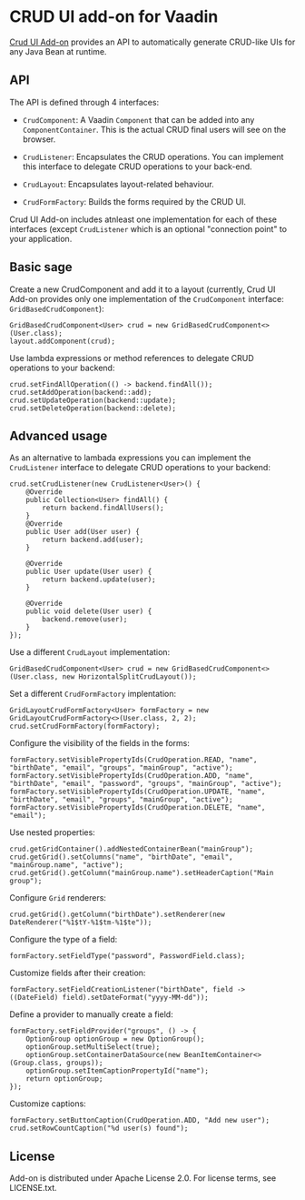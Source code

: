 # CRUD UI add-on for Vaadin

[Crud UI Add-on](https://vaadin.com/directory#!addon/crud-ui-add-on) provides an API to automatically generate CRUD-like UIs for any Java Bean at runtime.


## API

The API is defined through 4 interfaces:

* `CrudComponent`: A Vaadin `Component` that can be added into any `ComponentContainer`. This is the actual CRUD final users will see on the browser.

* `CrudListener`: Encapsulates the CRUD operations. You can implement this interface to delegate CRUD operations to your back-end.

* `CrudLayout`: Encapsulates layout-related behaviour.

* `CrudFormFactory`: Builds the forms required by the CRUD UI.

Crud UI Add-on includes atnleast one implementation for each of these interfaces (except `CrudListener` which is an optional "connection point" to your application.


## Basic sage

Create a new CrudComponent and add it to a layout (currently, Crud UI Add-on provides only one implementation of the `CrudComponent` interface: `GridBasedCrudComponent`):

```
GridBasedCrudComponent<User> crud = new GridBasedCrudComponent<>(User.class);
layout.addComponent(crud);
```
Use lambda expressions or method references to delegate CRUD operations to your backend:

```
crud.setFindAllOperation(() -> backend.findAll());
crud.setAddOperation(backend::add);
crud.setUpdateOperation(backend::update);
crud.setDeleteOperation(backend::delete);
```

## Advanced usage

As an alternative to lambada expressions you can implement the `CrudListener` interface to delegate CRUD operations to your backend:

```
crud.setCrudListener(new CrudListener<User>() {
    @Override
    public Collection<User> findAll() {
        return backend.findAllUsers();
    }
    @Override
    public User add(User user) {
        return backend.add(user);
    }

    @Override
    public User update(User user) {
        return backend.update(user);
    }

    @Override
    public void delete(User user) {
        backend.remove(user);
    }
});
```

Use a different `CrudLayout` implementation:

```
GridBasedCrudComponent<User> crud = new GridBasedCrudComponent<>(User.class, new HorizontalSplitCrudLayout());
```

Set a different `CrudFormFactory` implentation:

```
GridLayoutCrudFormFactory<User> formFactory = new GridLayoutCrudFormFactory<>(User.class, 2, 2);
crud.setCrudFormFactory(formFactory);
```

Configure the visibility of the fields in the forms:

```
formFactory.setVisiblePropertyIds(CrudOperation.READ, "name", "birthDate", "email", "groups", "mainGroup", "active");
formFactory.setVisiblePropertyIds(CrudOperation.ADD, "name", "birthDate", "email", "password", "groups", "mainGroup", "active");
formFactory.setVisiblePropertyIds(CrudOperation.UPDATE, "name", "birthDate", "email", "groups", "mainGroup", "active");
formFactory.setVisiblePropertyIds(CrudOperation.DELETE, "name", "email");
```

Use nested properties:

```
crud.getGridContainer().addNestedContainerBean("mainGroup");
crud.getGrid().setColumns("name", "birthDate", "email", "mainGroup.name", "active");
crud.getGrid().getColumn("mainGroup.name").setHeaderCaption("Main group");
```

Configure `Grid` renderers:

```
crud.getGrid().getColumn("birthDate").setRenderer(new DateRenderer("%1$tY-%1$tm-%1$te"));
```

Configure the type of a field:

```
formFactory.setFieldType("password", PasswordField.class);
```

Customize fields after their creation:

```
formFactory.setFieldCreationListener("birthDate", field -> ((DateField) field).setDateFormat("yyyy-MM-dd"));
```

Define a provider to manually create a field:

```
formFactory.setFieldProvider("groups", () -> {
    OptionGroup optionGroup = new OptionGroup();
    optionGroup.setMultiSelect(true);
    optionGroup.setContainerDataSource(new BeanItemContainer<>(Group.class, groups));
    optionGroup.setItemCaptionPropertyId("name");
    return optionGroup;
});
```

Customize captions:

```
formFactory.setButtonCaption(CrudOperation.ADD, "Add new user");
crud.setRowCountCaption("%d user(s) found");
```


## License

Add-on is distributed under Apache License 2.0. For license terms, see LICENSE.txt.
